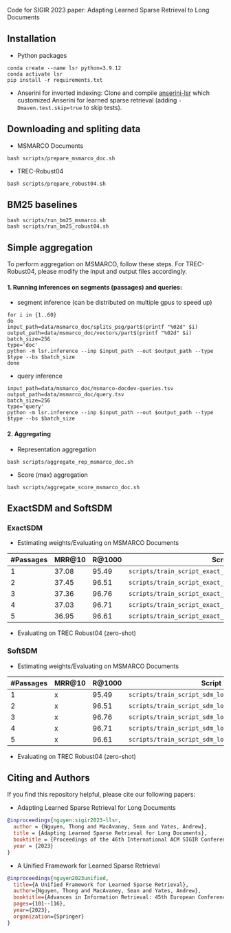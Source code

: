 Code for SIGIR 2023 paper: Adapting Learned Sparse Retrieval to Long Documents
## Installation 
- Python packages
```console
conda create --name lsr python=3.9.12
conda activate lsr
pip install -r requirements.txt
```
- Anserini for inverted indexing:  Clone and compile [anserini-lsr](https://github.com/thongnt99/anserini-lsr) which customized Anserini for learned sparse retrieval (adding ```-Dmaven.test.skip=true``` to skip tests).

## Downloading and spliting data 

* MSMARCO Documents
```console
bash scripts/prepare_msmarco_doc.sh
```

* TREC-Robust04

```console
bash scripts/prepare_robust04.sh 
```
## BM25 baselines
```console
bash scripts/run_bm25_msmarco.sh 
bash scripts/run_bm25_robust04.sh 
```
## Simple aggregation 
To perform aggregation on MSMARCO, follow these steps. For TREC-Robust04, please modify the input and output files accordingly.
#### 1. Running inferences on segments (passages) and queries:
- segment inference (can be distributed on multiple gpus to speed up)
```console
for i in {1..60}
do
input_path=data/msmarco_doc/splits_psg/part$(printf "%02d" $i)
output_path=data/msmarco_doc/vectors/part$(printf "%02d" $i)
batch_size=256
type='doc'
python -m lsr.inference --inp $input_path --out $output_path --type $type --bs $batch_size
done
```
- query inference
```console
input_path=data/msmarco_doc/msmarco-docdev-queries.tsv
output_path=data/msmarco_doc/query.tsv
batch_size=256
type='query'
python -m lsr.inference --inp $input_path --out $output_path --type $type --bs $batch_size
```
#### 2. Aggregating
- Representation aggregation
```console
bash scripts/aggregate_rep_msmarco_doc.sh 
```
- Score (max) aggregation
```console
bash scripts/aggregate_score_msmarco_doc.sh
``` 
## ExactSDM and SoftSDM

### ExactSDM 
* Estimating weights/Evaluating on MSMARCO Documents 

| #Passages | MRR@10 | R@1000 | Script | 
|--------------|--------|--------|---------|
| 1            |  37.08 | 95.49  | ```scripts/train_script_exact_sdm_long_reranker_1_psg.sh``` |  
| 2            |  37.45 | 96.51  | ```scripts/train_script_exact_sdm_long_reranker_2_psg.sh``` |  
| 3            |  37.36 | 96.76  | ```scripts/train_script_exact_sdm_long_reranker_3_psg.sh``` |  
| 4            |  37.03 | 96.71  | ```scripts/train_script_exact_sdm_long_reranker_4_psg.sh``` |  
| 5            |  36.95 | 96.61  | ```scripts/train_script_exact_sdm_long_reranker_5_psg.sh``` |  

* Evaluating on TREC Robust04 (zero-shot)
### SoftSDM
* Estimating weights/Evaluating on MSMARCO Documents 

| #Passages | MRR@10 | R@1000 | Script | 
|--------------|--------|--------|---------|
| 1            |  x | 95.49  | ```scripts/train_script_sdm_long_reranker_1_psg.sh``` |  
| 2            |  x | 96.51  | ```scripts/train_script_sdm_long_reranker_2_psg.sh``` |  
| 3            |  x | 96.76  | ```scripts/train_script_sdm_long_reranker_3_psg.sh``` |  
| 4            |  x | 96.71  | ```scripts/train_script_sdm_long_reranker_4_psg.sh``` |  
| 5            |  x | 96.61  | ```scripts/train_script_sdm_long_reranker_5_psg.sh``` |  

* Evaluating on TREC Robust04 (zero-shot)

## Citing and Authors 
If you find this repository helpful, please cite our following papers:
- Adapting Learned Sparse Retrieval for Long Documents
```bibtex
@inproceedings{nguyen:sigir2023-llsr,
  author = {Nguyen, Thong and MacAvaney, Sean and Yates, Andrew},
  title = {Adapting Learned Sparse Retrieval for Long Documents},
  booktitle = {Proceedings of the 46th International ACM SIGIR Conference on Research and Development in Information Retrieval},
  year = {2023}
}

```
- A Unified Framework for Learned Sparse Retrieval
```bibtex
@inproceedings{nguyen2023unified,
  title={A Unified Framework for Learned Sparse Retrieval},
  author={Nguyen, Thong and MacAvaney, Sean and Yates, Andrew},
  booktitle={Advances in Information Retrieval: 45th European Conference on Information Retrieval, ECIR 2023, Dublin, Ireland, April 2--6, 2023, Proceedings, Part III},
  pages={101--116},
  year={2023},
  organization={Springer}
}
```


